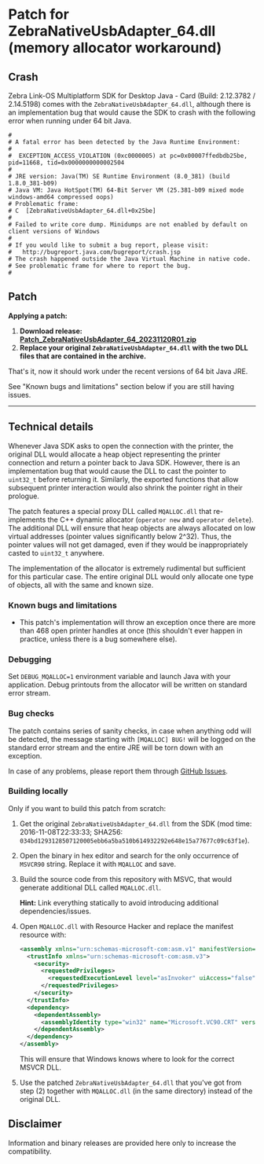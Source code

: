 # Patch for ZebraNativeUsbAdapter_64.dll (memory allocator workaround)
## Crash

Zebra Link-OS Multiplatform SDK for Desktop Java - Card (Build: 2.12.3782 / 2.14.5198)
comes with the `ZebraNativeUsbAdapter_64.dll`, although there is an implementation
bug that would cause the SDK to crash with the following error when running
under 64 bit Java.

```
#
# A fatal error has been detected by the Java Runtime Environment:
#
#  EXCEPTION_ACCESS_VIOLATION (0xc0000005) at pc=0x00007ffedbdb25be, pid=11668, tid=0x0000000000002504
#
# JRE version: Java(TM) SE Runtime Environment (8.0_381) (build 1.8.0_381-b09)
# Java VM: Java HotSpot(TM) 64-Bit Server VM (25.381-b09 mixed mode windows-amd64 compressed oops)
# Problematic frame:
# C  [ZebraNativeUsbAdapter_64.dll+0x25be]
#
# Failed to write core dump. Minidumps are not enabled by default on client versions of Windows
#
# If you would like to submit a bug report, please visit:
#   http://bugreport.java.com/bugreport/crash.jsp
# The crash happened outside the Java Virtual Machine in native code.
# See problematic frame for where to report the bug.
#
```

## Patch

**Applying a patch:**
1. **Download release: [Patch_ZebraNativeUsbAdapter_64_20231120R01.zip](https://github.com/7c5eea120b/zxp-native-usb-adapter-64bit-hack/releases/download/build-20231120R01/Patch_ZebraNativeUsbAdapter_64_20231120R01.zip)**
2. **Replace your original `ZebraNativeUsbAdapter_64.dll` with the two DLL files that are contained in the archive.**

That's it, now it should work under the recent versions of 64 bit Java JRE.

See "Known bugs and limitations" section below if you are still having issues.

---

## Technical details

Whenever Java SDK asks to open the connection with the printer, the original DLL would allocate
a heap object representing the printer connection and return a pointer back to Java SDK. However, there is
an implementation bug that would cause the DLL to cast the pointer to `uint32_t` before returning it.
Similarly, the exported functions that allow subsequent printer interaction would also shrink the pointer right
in their prologue.

The patch features a special proxy DLL called `MQALLOC.dll` that re-implements the C++ dynamic
allocator (`operator new` and `operator delete`). The additional DLL will ensure that heap objects are always
allocated on low virtual addresses (pointer values significantly below 2^32). Thus, the pointer values will
not get damaged, even if they would be inappropriately casted to `uint32_t` anywhere.

The implementation of the allocator is extremely rudimental but sufficient for this particular case.
The entire original DLL would only allocate one type of objects, all with the same and known size.

### Known bugs and limitations

* This patch's implementation will throw an exception once there are more than 468 open printer handles
  at once (this shouldn't ever happen in practice, unless there is a bug somewhere else).

### Debugging

Set `DEBUG_MQALLOC=1` environment variable and launch Java with your application.
Debug printouts from the allocator will be written on standard error stream.

### Bug checks

The patch contains series of sanity checks, in case when anything odd will be detected, the message starting with `[MQALLOC] BUG!`
will be logged on the standard error stream and the entire JRE will be torn down with an exception.

In case of any problems, please report them through [GitHub Issues](https://github.com/7c5eea120b/zxp-native-usb-adapter-64bit-hack/issues).

### Building locally

Only if you want to build this patch from scratch:

1. Get the original `ZebraNativeUsbAdapter_64.dll` from the SDK (mod time: 2016-11-08T22:33:33; SHA256: `034bd1293128507120005ebb6a5ba510b614932292e648e15a77677c09c63f1e`).
2. Open the binary in hex editor and search for the only occurrence of `MSVCR90` string. Replace it with `MQALLOC` and save.
3. Build the source code from this repository with MSVC, that would generate additional DLL called `MQALLOC.dll`.

   **Hint:** Link everything statically to avoid introducing additional dependencies/issues.
5. Open `MQALLOC.dll` with Resource Hacker and replace the manifest resource with:
   ```xml
   <assembly xmlns="urn:schemas-microsoft-com:asm.v1" manifestVersion="1.0">
     <trustInfo xmlns="urn:schemas-microsoft-com:asm.v3">
       <security>
         <requestedPrivileges>
           <requestedExecutionLevel level="asInvoker" uiAccess="false"></requestedExecutionLevel>
         </requestedPrivileges>
       </security>
     </trustInfo>
     <dependency>
       <dependentAssembly>
         <assemblyIdentity type="win32" name="Microsoft.VC90.CRT" version="9.0.21022.8" processorArchitecture="amd64" publicKeyToken="1fc8b3b9a1e18e3b"></assemblyIdentity>
       </dependentAssembly>
     </dependency>
   </assembly>
   ```
   This will ensure that Windows knows where to look for the correct MSVCR DLL.
6. Use the patched `ZebraNativeUsbAdapter_64.dll` that you've got from step (2) together with `MQALLOC.dll` (in the same directory) instead of the original DLL.

## Disclaimer

Information and binary releases are provided here only to increase the compatibility.

